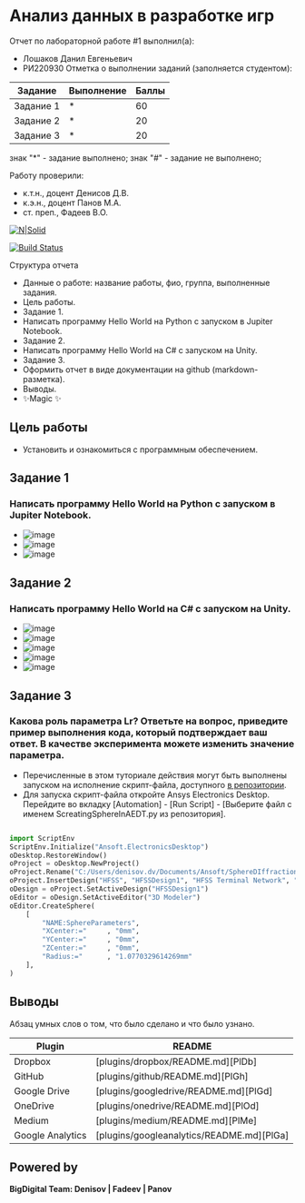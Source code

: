 # Анализ данных в разработке игр
Отчет по лабораторной работе #1 выполнил(а):
- Лошаков Данил Евгеньевич
- РИ220930
Отметка о выполнении заданий (заполняется студентом):

| Задание | Выполнение | Баллы |
| ------ | ------ | ------ |
| Задание 1 | * | 60 |
| Задание 2 | * | 20 |
| Задание 3 | * | 20 |

знак "*" - задание выполнено; знак "#" - задание не выполнено;

Работу проверили:
- к.т.н., доцент Денисов Д.В.
- к.э.н., доцент Панов М.А.
- ст. преп., Фадеев В.О.

[![N|Solid](https://cldup.com/dTxpPi9lDf.thumb.png)](https://nodesource.com/products/nsolid)

[![Build Status](https://travis-ci.org/joemccann/dillinger.svg?branch=master)](https://travis-ci.org/joemccann/dillinger)

Структура отчета

- Данные о работе: название работы, фио, группа, выполненные задания.
- Цель работы.
- Задание 1.
- Написать программу Hello World на Python с запуском в Jupiter Notebook.
- Задание 2.
- Написать программу Hello World на C# с запуском на Unity.
- Задание 3.
- Оформить отчет в виде документации на github (markdown-разметка).
- Выводы.
- ✨Magic ✨

## Цель работы
- Установить и ознакомиться с программным обеспечением. 

## Задание 1
### Написать программу Hello World на Python с запуском в Jupiter Notebook.
-  ![image](https://github.com/smakkkkk/DA-in-GameDev-lab1/assets/129764703/884a8608-c1d5-4f51-b94a-d28259c0085a)
-  ![image](https://github.com/smakkkkk/DA-in-GameDev-lab1/assets/129764703/6fdcfe05-66fc-4f9a-9a68-97e38c80c0bb)
-  ![image](https://github.com/smakkkkk/DA-in-GameDev-lab1/assets/129764703/7e87e80c-eefd-4591-a361-eb7aa6ca72a5)


## Задание 2
### Написать программу Hello World на C# с запуском на Unity.
- ![image](https://github.com/smakkkkk/DA-in-GameDev-lab1/assets/129764703/0213636a-2c9e-41d4-beb7-7a4f486b0272)
- ![image](https://github.com/smakkkkk/DA-in-GameDev-lab1/assets/129764703/cb802e67-45ac-4756-895a-6d245b98187a)
- ![image](https://github.com/smakkkkk/DA-in-GameDev-lab1/assets/129764703/49c6b87c-abd7-4761-b7d8-dad38913da01)
- ![image](https://github.com/smakkkkk/DA-in-GameDev-lab1/assets/129764703/ba4246a4-59e6-4c24-9eec-0e8cb02b9e14)
- ![image](https://github.com/smakkkkk/DA-in-GameDev-lab1/assets/129764703/8408d894-bc00-4067-b9ac-cdf4b587df6d)

 







## Задание 3
### Какова роль параметра Lr? Ответьте на вопрос, приведите пример выполнения кода, который подтверждает ваш ответ. В качестве эксперимента можете изменить значение параметра.

- Перечисленные в этом туториале действия могут быть выполнены запуском на исполнение скрипт-файла, доступного [в репозитории](https://github.com/Den1sovDm1triy/hfss-scripting/blob/main/ScreatingSphereInAEDT.py).
- Для запуска скрипт-файла откройте Ansys Electronics Desktop. Перейдите во вкладку [Automation] - [Run Script] - [Выберите файл с именем ScreatingSphereInAEDT.py из репозитория].

```py

import ScriptEnv
ScriptEnv.Initialize("Ansoft.ElectronicsDesktop")
oDesktop.RestoreWindow()
oProject = oDesktop.NewProject()
oProject.Rename("C:/Users/denisov.dv/Documents/Ansoft/SphereDIffraction.aedt", True)
oProject.InsertDesign("HFSS", "HFSSDesign1", "HFSS Terminal Network", "")
oDesign = oProject.SetActiveDesign("HFSSDesign1")
oEditor = oDesign.SetActiveEditor("3D Modeler")
oEditor.CreateSphere(
	[
		"NAME:SphereParameters",
		"XCenter:="		, "0mm",
		"YCenter:="		, "0mm",
		"ZCenter:="		, "0mm",
		"Radius:="		, "1.0770329614269mm"
	], 
)

```

## Выводы

Абзац умных слов о том, что было сделано и что было узнано.

| Plugin | README |
| ------ | ------ |
| Dropbox | [plugins/dropbox/README.md][PlDb] |
| GitHub | [plugins/github/README.md][PlGh] |
| Google Drive | [plugins/googledrive/README.md][PlGd] |
| OneDrive | [plugins/onedrive/README.md][PlOd] |
| Medium | [plugins/medium/README.md][PlMe] |
| Google Analytics | [plugins/googleanalytics/README.md][PlGa] |

## Powered by

**BigDigital Team: Denisov | Fadeev | Panov**
